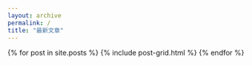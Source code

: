 ```yaml
---
layout: archive
permalink: /
title: "最新文章"
---
```


<div class="tiles">
{% for post in site.posts %}
	{% include post-grid.html %}
{% endfor %}
</div><!-- /.tiles -->

